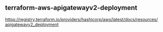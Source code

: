## terraform-aws-apigatewayv2-deployment

https://registry.terraform.io/providers/hashicorp/aws/latest/docs/resources/apigatewayv2_deployment
